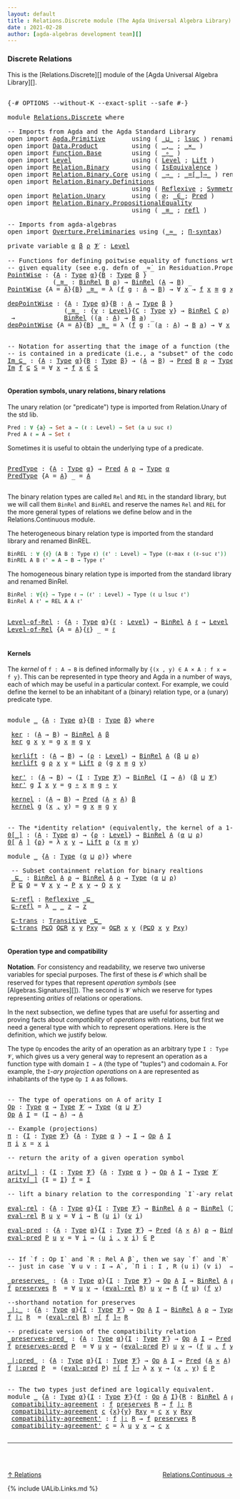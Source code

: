 ```yaml
---
layout: default
title : Relations.Discrete module (The Agda Universal Algebra Library)
date : 2021-02-28
author: [agda-algebras development team][]
---
```


### <a id="discrete-relations">Discrete Relations</a>

This is the [Relations.Discrete][] module of the [Agda Universal Algebra Library][].

<pre class="Agda">

<a id="313" class="Symbol">{-#</a> <a id="317" class="Keyword">OPTIONS</a> <a id="325" class="Pragma">--without-K</a> <a id="337" class="Pragma">--exact-split</a> <a id="351" class="Pragma">--safe</a> <a id="358" class="Symbol">#-}</a>

<a id="363" class="Keyword">module</a> <a id="370" href="Relations.Discrete.html" class="Module">Relations.Discrete</a> <a id="389" class="Keyword">where</a>

<a id="396" class="Comment">-- Imports from Agda and the Agda Standard Library</a>
<a id="447" class="Keyword">open</a> <a id="452" class="Keyword">import</a> <a id="459" href="Agda.Primitive.html" class="Module">Agda.Primitive</a>       <a id="480" class="Keyword">using</a> <a id="486" class="Symbol">(</a> <a id="488" href="Agda.Primitive.html#810" class="Primitive Operator">_⊔_</a> <a id="492" class="Symbol">;</a> <a id="494" href="Agda.Primitive.html#780" class="Primitive">lsuc</a> <a id="499" class="Symbol">)</a> <a id="501" class="Keyword">renaming</a> <a id="510" class="Symbol">(</a> <a id="512" href="Agda.Primitive.html#326" class="Primitive">Set</a> <a id="516" class="Symbol">to</a> <a id="519" class="Primitive">Type</a> <a id="524" class="Symbol">)</a>
<a id="526" class="Keyword">open</a> <a id="531" class="Keyword">import</a> <a id="538" href="Data.Product.html" class="Module">Data.Product</a>         <a id="559" class="Keyword">using</a> <a id="565" class="Symbol">(</a> <a id="567" href="Agda.Builtin.Sigma.html#236" class="InductiveConstructor Operator">_,_</a> <a id="571" class="Symbol">;</a> <a id="573" href="Data.Product.html#1167" class="Function Operator">_×_</a> <a id="577" class="Symbol">)</a>
<a id="579" class="Keyword">open</a> <a id="584" class="Keyword">import</a> <a id="591" href="Function.Base.html" class="Module">Function.Base</a>        <a id="612" class="Keyword">using</a> <a id="618" class="Symbol">(</a> <a id="620" href="Function.Base.html#1031" class="Function Operator">_∘_</a> <a id="624" class="Symbol">)</a>
<a id="626" class="Keyword">open</a> <a id="631" class="Keyword">import</a> <a id="638" href="Level.html" class="Module">Level</a>                <a id="659" class="Keyword">using</a> <a id="665" class="Symbol">(</a> <a id="667" href="Agda.Primitive.html#597" class="Postulate">Level</a> <a id="673" class="Symbol">;</a> <a id="675" href="Level.html#400" class="Record">Lift</a> <a id="680" class="Symbol">)</a>
<a id="682" class="Keyword">open</a> <a id="687" class="Keyword">import</a> <a id="694" href="Relation.Binary.html" class="Module">Relation.Binary</a>      <a id="715" class="Keyword">using</a> <a id="721" class="Symbol">(</a> <a id="723" href="Relation.Binary.Structures.html#1522" class="Record">IsEquivalence</a> <a id="737" class="Symbol">)</a>
<a id="739" class="Keyword">open</a> <a id="744" class="Keyword">import</a> <a id="751" href="Relation.Binary.Core.html" class="Module">Relation.Binary.Core</a> <a id="772" class="Keyword">using</a> <a id="778" class="Symbol">(</a> <a id="780" href="Relation.Binary.Core.html#1254" class="Function Operator">_⇒_</a> <a id="784" class="Symbol">;</a> <a id="786" href="Relation.Binary.Core.html#1460" class="Function Operator">_=[_]⇒_</a> <a id="794" class="Symbol">)</a> <a id="796" class="Keyword">renaming</a> <a id="805" class="Symbol">(</a> <a id="807" href="Relation.Binary.Core.html#766" class="Function">REL</a> <a id="811" class="Symbol">to</a> <a id="814" class="Function">BinREL</a> <a id="821" class="Symbol">;</a> <a id="823" href="Relation.Binary.Core.html#882" class="Function">Rel</a> <a id="827" class="Symbol">to</a> <a id="830" class="Function">BinRel</a> <a id="837" class="Symbol">)</a>
<a id="839" class="Keyword">open</a> <a id="844" class="Keyword">import</a> <a id="851" href="Relation.Binary.Definitions.html" class="Module">Relation.Binary.Definitions</a>
                                 <a id="912" class="Keyword">using</a> <a id="918" class="Symbol">(</a> <a id="920" href="Relation.Binary.Definitions.html#1339" class="Function">Reflexive</a> <a id="930" class="Symbol">;</a> <a id="932" href="Relation.Binary.Definitions.html#1498" class="Function">Symmetric</a> <a id="942" class="Symbol">;</a> <a id="944" href="Relation.Binary.Definitions.html#1978" class="Function">Transitive</a> <a id="955" class="Symbol">)</a>
<a id="957" class="Keyword">open</a> <a id="962" class="Keyword">import</a> <a id="969" href="Relation.Unary.html" class="Module">Relation.Unary</a>       <a id="990" class="Keyword">using</a> <a id="996" class="Symbol">(</a> <a id="998" href="Relation.Unary.html#1285" class="Function">∅</a><a id="999" class="Symbol">;</a> <a id="1001" href="Relation.Unary.html#1523" class="Function Operator">_∈_</a><a id="1004" class="Symbol">;</a> <a id="1006" href="Relation.Unary.html#1101" class="Function">Pred</a> <a id="1011" class="Symbol">)</a>
<a id="1013" class="Keyword">open</a> <a id="1018" class="Keyword">import</a> <a id="1025" href="Relation.Binary.PropositionalEquality.html" class="Module">Relation.Binary.PropositionalEquality</a>
                                 <a id="1096" class="Keyword">using</a> <a id="1102" class="Symbol">(</a> <a id="1104" href="Agda.Builtin.Equality.html#151" class="Datatype Operator">_≡_</a> <a id="1108" class="Symbol">;</a> <a id="1110" href="Agda.Builtin.Equality.html#208" class="InductiveConstructor">refl</a> <a id="1115" class="Symbol">)</a>

<a id="1118" class="Comment">-- Imports from agda-algebras</a>
<a id="1148" class="Keyword">open</a> <a id="1153" class="Keyword">import</a> <a id="1160" href="Overture.Preliminaries.html" class="Module">Overture.Preliminaries</a> <a id="1183" class="Keyword">using</a> <a id="1189" class="Symbol">(</a><a id="1190" href="Overture.Preliminaries.html#9370" class="Function Operator">_≈_</a> <a id="1194" class="Symbol">;</a> <a id="1196" href="Overture.Preliminaries.html#5854" class="Function">Π-syntax</a><a id="1204" class="Symbol">)</a>

<a id="1207" class="Keyword">private</a> <a id="1215" class="Keyword">variable</a> <a id="1224" href="Relations.Discrete.html#1224" class="Generalizable">α</a> <a id="1226" href="Relations.Discrete.html#1226" class="Generalizable">β</a> <a id="1228" href="Relations.Discrete.html#1228" class="Generalizable">ρ</a> <a id="1230" href="Relations.Discrete.html#1230" class="Generalizable">𝓥</a> <a id="1232" class="Symbol">:</a> <a id="1234" href="Agda.Primitive.html#597" class="Postulate">Level</a>

<a id="1241" class="Comment">-- Functions for defining poitwise equality of functions wrt a</a>
<a id="1304" class="Comment">-- given equality (see e.g. defn of _≈̇_ in Residuation.Properties)</a>
<a id="PointWise"></a><a id="1372" href="Relations.Discrete.html#1372" class="Function">PointWise</a> <a id="1382" class="Symbol">:</a> <a id="1384" class="Symbol">{</a><a id="1385" href="Relations.Discrete.html#1385" class="Bound">A</a> <a id="1387" class="Symbol">:</a> <a id="1389" href="Relations.Discrete.html#519" class="Primitive">Type</a> <a id="1394" href="Relations.Discrete.html#1224" class="Generalizable">α</a><a id="1395" class="Symbol">}{</a><a id="1397" href="Relations.Discrete.html#1397" class="Bound">B</a> <a id="1399" class="Symbol">:</a> <a id="1401" href="Relations.Discrete.html#519" class="Primitive">Type</a> <a id="1406" href="Relations.Discrete.html#1226" class="Generalizable">β</a> <a id="1408" class="Symbol">}</a>
            <a id="1422" class="Symbol">(</a><a id="1423" href="Relations.Discrete.html#1423" class="Bound Operator">_≋_</a> <a id="1427" class="Symbol">:</a> <a id="1429" href="Relations.Discrete.html#830" class="Function">BinRel</a> <a id="1436" href="Relations.Discrete.html#1397" class="Bound">B</a> <a id="1438" href="Relations.Discrete.html#1228" class="Generalizable">ρ</a><a id="1439" class="Symbol">)</a> <a id="1441" class="Symbol">→</a> <a id="1443" href="Relations.Discrete.html#830" class="Function">BinRel</a> <a id="1450" class="Symbol">(</a><a id="1451" href="Relations.Discrete.html#1385" class="Bound">A</a> <a id="1453" class="Symbol">→</a> <a id="1455" href="Relations.Discrete.html#1397" class="Bound">B</a><a id="1456" class="Symbol">)</a> <a id="1458" class="Symbol">_</a>
<a id="1460" href="Relations.Discrete.html#1372" class="Function">PointWise</a> <a id="1470" class="Symbol">{</a><a id="1471" class="Argument">A</a> <a id="1473" class="Symbol">=</a> <a id="1475" href="Relations.Discrete.html#1475" class="Bound">A</a><a id="1476" class="Symbol">}{</a><a id="1478" href="Relations.Discrete.html#1478" class="Bound">B</a><a id="1479" class="Symbol">}</a> <a id="1481" href="Relations.Discrete.html#1481" class="Bound Operator">_≋_</a> <a id="1485" class="Symbol">=</a> <a id="1487" class="Symbol">λ</a> <a id="1489" class="Symbol">(</a><a id="1490" href="Relations.Discrete.html#1490" class="Bound">f</a> <a id="1492" href="Relations.Discrete.html#1492" class="Bound">g</a> <a id="1494" class="Symbol">:</a> <a id="1496" href="Relations.Discrete.html#1475" class="Bound">A</a> <a id="1498" class="Symbol">→</a> <a id="1500" href="Relations.Discrete.html#1478" class="Bound">B</a><a id="1501" class="Symbol">)</a> <a id="1503" class="Symbol">→</a> <a id="1505" class="Symbol">∀</a> <a id="1507" href="Relations.Discrete.html#1507" class="Bound">x</a> <a id="1509" class="Symbol">→</a> <a id="1511" href="Relations.Discrete.html#1490" class="Bound">f</a> <a id="1513" href="Relations.Discrete.html#1507" class="Bound">x</a> <a id="1515" href="Relations.Discrete.html#1481" class="Bound Operator">≋</a> <a id="1517" href="Relations.Discrete.html#1492" class="Bound">g</a> <a id="1519" href="Relations.Discrete.html#1507" class="Bound">x</a>

<a id="depPointWise"></a><a id="1522" href="Relations.Discrete.html#1522" class="Function">depPointWise</a> <a id="1535" class="Symbol">:</a> <a id="1537" class="Symbol">{</a><a id="1538" href="Relations.Discrete.html#1538" class="Bound">A</a> <a id="1540" class="Symbol">:</a> <a id="1542" href="Relations.Discrete.html#519" class="Primitive">Type</a> <a id="1547" href="Relations.Discrete.html#1224" class="Generalizable">α</a><a id="1548" class="Symbol">}{</a><a id="1550" href="Relations.Discrete.html#1550" class="Bound">B</a> <a id="1552" class="Symbol">:</a> <a id="1554" href="Relations.Discrete.html#1538" class="Bound">A</a> <a id="1556" class="Symbol">→</a> <a id="1558" href="Relations.Discrete.html#519" class="Primitive">Type</a> <a id="1563" href="Relations.Discrete.html#1226" class="Generalizable">β</a> <a id="1565" class="Symbol">}</a>
               <a id="1582" class="Symbol">(</a><a id="1583" href="Relations.Discrete.html#1583" class="Bound Operator">_≋_</a> <a id="1587" class="Symbol">:</a> <a id="1589" class="Symbol">{</a><a id="1590" href="Relations.Discrete.html#1590" class="Bound">γ</a> <a id="1592" class="Symbol">:</a> <a id="1594" href="Agda.Primitive.html#597" class="Postulate">Level</a><a id="1599" class="Symbol">}{</a><a id="1601" href="Relations.Discrete.html#1601" class="Bound">C</a> <a id="1603" class="Symbol">:</a> <a id="1605" href="Relations.Discrete.html#519" class="Primitive">Type</a> <a id="1610" href="Relations.Discrete.html#1590" class="Bound">γ</a><a id="1611" class="Symbol">}</a> <a id="1613" class="Symbol">→</a> <a id="1615" href="Relations.Discrete.html#830" class="Function">BinRel</a> <a id="1622" href="Relations.Discrete.html#1601" class="Bound">C</a> <a id="1624" href="Relations.Discrete.html#1228" class="Generalizable">ρ</a><a id="1625" class="Symbol">)</a>
 <a id="1628" class="Symbol">→</a>             <a id="1642" href="Relations.Discrete.html#830" class="Function">BinRel</a> <a id="1649" class="Symbol">((</a><a id="1651" href="Relations.Discrete.html#1651" class="Bound">a</a> <a id="1653" class="Symbol">:</a> <a id="1655" href="Relations.Discrete.html#1538" class="Bound">A</a><a id="1656" class="Symbol">)</a> <a id="1658" class="Symbol">→</a> <a id="1660" href="Relations.Discrete.html#1550" class="Bound">B</a> <a id="1662" href="Relations.Discrete.html#1651" class="Bound">a</a><a id="1663" class="Symbol">)</a> <a id="1665" class="Symbol">_</a>
<a id="1667" href="Relations.Discrete.html#1522" class="Function">depPointWise</a> <a id="1680" class="Symbol">{</a><a id="1681" class="Argument">A</a> <a id="1683" class="Symbol">=</a> <a id="1685" href="Relations.Discrete.html#1685" class="Bound">A</a><a id="1686" class="Symbol">}{</a><a id="1688" href="Relations.Discrete.html#1688" class="Bound">B</a><a id="1689" class="Symbol">}</a> <a id="1691" href="Relations.Discrete.html#1691" class="Bound Operator">_≋_</a> <a id="1695" class="Symbol">=</a> <a id="1697" class="Symbol">λ</a> <a id="1699" class="Symbol">(</a><a id="1700" href="Relations.Discrete.html#1700" class="Bound">f</a> <a id="1702" href="Relations.Discrete.html#1702" class="Bound">g</a> <a id="1704" class="Symbol">:</a> <a id="1706" class="Symbol">(</a><a id="1707" href="Relations.Discrete.html#1707" class="Bound">a</a> <a id="1709" class="Symbol">:</a> <a id="1711" href="Relations.Discrete.html#1685" class="Bound">A</a><a id="1712" class="Symbol">)</a> <a id="1714" class="Symbol">→</a> <a id="1716" href="Relations.Discrete.html#1688" class="Bound">B</a> <a id="1718" href="Relations.Discrete.html#1707" class="Bound">a</a><a id="1719" class="Symbol">)</a> <a id="1721" class="Symbol">→</a> <a id="1723" class="Symbol">∀</a> <a id="1725" href="Relations.Discrete.html#1725" class="Bound">x</a> <a id="1727" class="Symbol">→</a> <a id="1729" href="Relations.Discrete.html#1700" class="Bound">f</a> <a id="1731" href="Relations.Discrete.html#1725" class="Bound">x</a> <a id="1733" href="Relations.Discrete.html#1691" class="Bound Operator">≋</a> <a id="1735" href="Relations.Discrete.html#1702" class="Bound">g</a> <a id="1737" href="Relations.Discrete.html#1725" class="Bound">x</a>


<a id="1741" class="Comment">-- Notation for asserting that the image of a function (the first argument)</a>
<a id="1817" class="Comment">-- is contained in a predicate (i.e., a &quot;subset&quot; of the codomain---the second argument).</a>
<a id="Im_⊆_"></a><a id="1906" href="Relations.Discrete.html#1906" class="Function Operator">Im_⊆_</a> <a id="1912" class="Symbol">:</a> <a id="1914" class="Symbol">{</a><a id="1915" href="Relations.Discrete.html#1915" class="Bound">A</a> <a id="1917" class="Symbol">:</a> <a id="1919" href="Relations.Discrete.html#519" class="Primitive">Type</a> <a id="1924" href="Relations.Discrete.html#1224" class="Generalizable">α</a><a id="1925" class="Symbol">}{</a><a id="1927" href="Relations.Discrete.html#1927" class="Bound">B</a> <a id="1929" class="Symbol">:</a> <a id="1931" href="Relations.Discrete.html#519" class="Primitive">Type</a> <a id="1936" href="Relations.Discrete.html#1226" class="Generalizable">β</a><a id="1937" class="Symbol">}</a> <a id="1939" class="Symbol">→</a> <a id="1941" class="Symbol">(</a><a id="1942" href="Relations.Discrete.html#1915" class="Bound">A</a> <a id="1944" class="Symbol">→</a> <a id="1946" href="Relations.Discrete.html#1927" class="Bound">B</a><a id="1947" class="Symbol">)</a> <a id="1949" class="Symbol">→</a> <a id="1951" href="Relation.Unary.html#1101" class="Function">Pred</a> <a id="1956" href="Relations.Discrete.html#1927" class="Bound">B</a> <a id="1958" href="Relations.Discrete.html#1228" class="Generalizable">ρ</a> <a id="1960" class="Symbol">→</a> <a id="1962" href="Relations.Discrete.html#519" class="Primitive">Type</a> <a id="1967" class="Symbol">(</a><a id="1968" href="Relations.Discrete.html#1224" class="Generalizable">α</a> <a id="1970" href="Agda.Primitive.html#810" class="Primitive Operator">⊔</a> <a id="1972" href="Relations.Discrete.html#1228" class="Generalizable">ρ</a><a id="1973" class="Symbol">)</a>
<a id="1975" href="Relations.Discrete.html#1906" class="Function Operator">Im</a> <a id="1978" href="Relations.Discrete.html#1978" class="Bound">f</a> <a id="1980" href="Relations.Discrete.html#1906" class="Function Operator">⊆</a> <a id="1982" href="Relations.Discrete.html#1982" class="Bound">S</a> <a id="1984" class="Symbol">=</a> <a id="1986" class="Symbol">∀</a> <a id="1988" href="Relations.Discrete.html#1988" class="Bound">x</a> <a id="1990" class="Symbol">→</a> <a id="1992" href="Relations.Discrete.html#1978" class="Bound">f</a> <a id="1994" href="Relations.Discrete.html#1988" class="Bound">x</a> <a id="1996" href="Relation.Unary.html#1523" class="Function Operator">∈</a> <a id="1998" href="Relations.Discrete.html#1982" class="Bound">S</a>

</pre>


#### <a id="operation-symbols-unary-relations-binary-relations">Operation symbols, unary relations, binary relations</a>

The unary relation (or "predicate") type is imported from Relation.Unary of the std lib.

```agda
Pred : ∀ {a} → Set a → (ℓ : Level) → Set (a ⊔ suc ℓ)
Pred A ℓ = A → Set ℓ
```
Sometimes it is useful to obtain the underlying type of a predicate.

<pre class="Agda">

<a id="PredType"></a><a id="2396" href="Relations.Discrete.html#2396" class="Function">PredType</a> <a id="2405" class="Symbol">:</a> <a id="2407" class="Symbol">{</a><a id="2408" href="Relations.Discrete.html#2408" class="Bound">A</a> <a id="2410" class="Symbol">:</a> <a id="2412" href="Relations.Discrete.html#519" class="Primitive">Type</a> <a id="2417" href="Relations.Discrete.html#1224" class="Generalizable">α</a><a id="2418" class="Symbol">}</a> <a id="2420" class="Symbol">→</a> <a id="2422" href="Relation.Unary.html#1101" class="Function">Pred</a> <a id="2427" href="Relations.Discrete.html#2408" class="Bound">A</a> <a id="2429" href="Relations.Discrete.html#1228" class="Generalizable">ρ</a> <a id="2431" class="Symbol">→</a> <a id="2433" href="Relations.Discrete.html#519" class="Primitive">Type</a> <a id="2438" href="Relations.Discrete.html#1224" class="Generalizable">α</a>
<a id="2440" href="Relations.Discrete.html#2396" class="Function">PredType</a> <a id="2449" class="Symbol">{</a><a id="2450" class="Argument">A</a> <a id="2452" class="Symbol">=</a> <a id="2454" href="Relations.Discrete.html#2454" class="Bound">A</a><a id="2455" class="Symbol">}</a> <a id="2457" class="Symbol">_</a> <a id="2459" class="Symbol">=</a> <a id="2461" href="Relations.Discrete.html#2454" class="Bound">A</a>

</pre>

The binary relation types are called `Rel` and `REL` in the standard library, but we
will call them `BinRel` and `BinREL` and reserve the names `Rel` and `REL` for the more
general types of relations we define below and in the Relations.Continuous module.

The heterogeneous binary relation type is imported from the standard library and renamed BinREL.

```agda
BinREL : ∀ {ℓ} (A B : Type ℓ) (ℓ' : Level) → Type (ℓ-max ℓ (ℓ-suc ℓ'))
BinREL A B ℓ' = A → B → Type ℓ'
```

The homogeneous binary relation type is imported from the standard
library and renamed BinRel.

```agda
BinRel : ∀{ℓ} → Type ℓ → (ℓ' : Level) → Type (ℓ ⊔ lsuc ℓ')
BinRel A ℓ' = REL A A ℓ'
```

<pre class="Agda">

<a id="Level-of-Rel"></a><a id="3154" href="Relations.Discrete.html#3154" class="Function">Level-of-Rel</a> <a id="3167" class="Symbol">:</a> <a id="3169" class="Symbol">{</a><a id="3170" href="Relations.Discrete.html#3170" class="Bound">A</a> <a id="3172" class="Symbol">:</a> <a id="3174" href="Relations.Discrete.html#519" class="Primitive">Type</a> <a id="3179" href="Relations.Discrete.html#1224" class="Generalizable">α</a><a id="3180" class="Symbol">}{</a><a id="3182" href="Relations.Discrete.html#3182" class="Bound">ℓ</a> <a id="3184" class="Symbol">:</a> <a id="3186" href="Agda.Primitive.html#597" class="Postulate">Level</a><a id="3191" class="Symbol">}</a> <a id="3193" class="Symbol">→</a> <a id="3195" href="Relations.Discrete.html#830" class="Function">BinRel</a> <a id="3202" href="Relations.Discrete.html#3170" class="Bound">A</a> <a id="3204" href="Relations.Discrete.html#3182" class="Bound">ℓ</a> <a id="3206" class="Symbol">→</a> <a id="3208" href="Agda.Primitive.html#597" class="Postulate">Level</a>
<a id="3214" href="Relations.Discrete.html#3154" class="Function">Level-of-Rel</a> <a id="3227" class="Symbol">{</a><a id="3228" class="Argument">A</a> <a id="3230" class="Symbol">=</a> <a id="3232" href="Relations.Discrete.html#3232" class="Bound">A</a><a id="3233" class="Symbol">}{</a><a id="3235" href="Relations.Discrete.html#3235" class="Bound">ℓ</a><a id="3236" class="Symbol">}</a> <a id="3238" class="Symbol">_</a> <a id="3240" class="Symbol">=</a> <a id="3242" href="Relations.Discrete.html#3235" class="Bound">ℓ</a>

</pre>


#### <a id="kernels">Kernels</a>

The *kernel* of `f : A → B` is defined informally by `{(x , y) ∈ A × A : f x = f y}`.
This can be represented in type theory and Agda in a number of ways, each of which
may be useful in a particular context. For example, we could define the kernel
to be an inhabitant of a (binary) relation type, or a (unary) predicate type.

<pre class="Agda">

<a id="3633" class="Keyword">module</a> <a id="3640" href="Relations.Discrete.html#3640" class="Module">_</a> <a id="3642" class="Symbol">{</a><a id="3643" href="Relations.Discrete.html#3643" class="Bound">A</a> <a id="3645" class="Symbol">:</a> <a id="3647" href="Relations.Discrete.html#519" class="Primitive">Type</a> <a id="3652" href="Relations.Discrete.html#1224" class="Generalizable">α</a><a id="3653" class="Symbol">}{</a><a id="3655" href="Relations.Discrete.html#3655" class="Bound">B</a> <a id="3657" class="Symbol">:</a> <a id="3659" href="Relations.Discrete.html#519" class="Primitive">Type</a> <a id="3664" href="Relations.Discrete.html#1226" class="Generalizable">β</a><a id="3665" class="Symbol">}</a> <a id="3667" class="Keyword">where</a>

 <a id="3675" href="Relations.Discrete.html#3675" class="Function">ker</a> <a id="3679" class="Symbol">:</a> <a id="3681" class="Symbol">(</a><a id="3682" href="Relations.Discrete.html#3643" class="Bound">A</a> <a id="3684" class="Symbol">→</a> <a id="3686" href="Relations.Discrete.html#3655" class="Bound">B</a><a id="3687" class="Symbol">)</a> <a id="3689" class="Symbol">→</a> <a id="3691" href="Relations.Discrete.html#830" class="Function">BinRel</a> <a id="3698" href="Relations.Discrete.html#3643" class="Bound">A</a> <a id="3700" href="Relations.Discrete.html#3664" class="Bound">β</a>
 <a id="3703" href="Relations.Discrete.html#3675" class="Function">ker</a> <a id="3707" href="Relations.Discrete.html#3707" class="Bound">g</a> <a id="3709" href="Relations.Discrete.html#3709" class="Bound">x</a> <a id="3711" href="Relations.Discrete.html#3711" class="Bound">y</a> <a id="3713" class="Symbol">=</a> <a id="3715" href="Relations.Discrete.html#3707" class="Bound">g</a> <a id="3717" href="Relations.Discrete.html#3709" class="Bound">x</a> <a id="3719" href="Agda.Builtin.Equality.html#151" class="Datatype Operator">≡</a> <a id="3721" href="Relations.Discrete.html#3707" class="Bound">g</a> <a id="3723" href="Relations.Discrete.html#3711" class="Bound">y</a>

 <a id="3727" href="Relations.Discrete.html#3727" class="Function">kerlift</a> <a id="3735" class="Symbol">:</a> <a id="3737" class="Symbol">(</a><a id="3738" href="Relations.Discrete.html#3643" class="Bound">A</a> <a id="3740" class="Symbol">→</a> <a id="3742" href="Relations.Discrete.html#3655" class="Bound">B</a><a id="3743" class="Symbol">)</a> <a id="3745" class="Symbol">→</a> <a id="3747" class="Symbol">(</a><a id="3748" href="Relations.Discrete.html#3748" class="Bound">ρ</a> <a id="3750" class="Symbol">:</a> <a id="3752" href="Agda.Primitive.html#597" class="Postulate">Level</a><a id="3757" class="Symbol">)</a> <a id="3759" class="Symbol">→</a> <a id="3761" href="Relations.Discrete.html#830" class="Function">BinRel</a> <a id="3768" href="Relations.Discrete.html#3643" class="Bound">A</a> <a id="3770" class="Symbol">(</a><a id="3771" href="Relations.Discrete.html#3664" class="Bound">β</a> <a id="3773" href="Agda.Primitive.html#810" class="Primitive Operator">⊔</a> <a id="3775" href="Relations.Discrete.html#3748" class="Bound">ρ</a><a id="3776" class="Symbol">)</a>
 <a id="3779" href="Relations.Discrete.html#3727" class="Function">kerlift</a> <a id="3787" href="Relations.Discrete.html#3787" class="Bound">g</a> <a id="3789" href="Relations.Discrete.html#3789" class="Bound">ρ</a> <a id="3791" href="Relations.Discrete.html#3791" class="Bound">x</a> <a id="3793" href="Relations.Discrete.html#3793" class="Bound">y</a> <a id="3795" class="Symbol">=</a> <a id="3797" href="Level.html#400" class="Record">Lift</a> <a id="3802" href="Relations.Discrete.html#3789" class="Bound">ρ</a> <a id="3804" class="Symbol">(</a><a id="3805" href="Relations.Discrete.html#3787" class="Bound">g</a> <a id="3807" href="Relations.Discrete.html#3791" class="Bound">x</a> <a id="3809" href="Agda.Builtin.Equality.html#151" class="Datatype Operator">≡</a> <a id="3811" href="Relations.Discrete.html#3787" class="Bound">g</a> <a id="3813" href="Relations.Discrete.html#3793" class="Bound">y</a><a id="3814" class="Symbol">)</a>

 <a id="3818" href="Relations.Discrete.html#3818" class="Function">ker&#39;</a> <a id="3823" class="Symbol">:</a> <a id="3825" class="Symbol">(</a><a id="3826" href="Relations.Discrete.html#3643" class="Bound">A</a> <a id="3828" class="Symbol">→</a> <a id="3830" href="Relations.Discrete.html#3655" class="Bound">B</a><a id="3831" class="Symbol">)</a> <a id="3833" class="Symbol">→</a> <a id="3835" class="Symbol">(</a><a id="3836" href="Relations.Discrete.html#3836" class="Bound">I</a> <a id="3838" class="Symbol">:</a> <a id="3840" href="Relations.Discrete.html#519" class="Primitive">Type</a> <a id="3845" href="Relations.Discrete.html#1230" class="Generalizable">𝓥</a><a id="3846" class="Symbol">)</a> <a id="3848" class="Symbol">→</a> <a id="3850" href="Relations.Discrete.html#830" class="Function">BinRel</a> <a id="3857" class="Symbol">(</a><a id="3858" href="Relations.Discrete.html#3836" class="Bound">I</a> <a id="3860" class="Symbol">→</a> <a id="3862" href="Relations.Discrete.html#3643" class="Bound">A</a><a id="3863" class="Symbol">)</a> <a id="3865" class="Symbol">(</a><a id="3866" href="Relations.Discrete.html#3664" class="Bound">β</a> <a id="3868" href="Agda.Primitive.html#810" class="Primitive Operator">⊔</a> <a id="3870" href="Relations.Discrete.html#1230" class="Generalizable">𝓥</a><a id="3871" class="Symbol">)</a>
 <a id="3874" href="Relations.Discrete.html#3818" class="Function">ker&#39;</a> <a id="3879" href="Relations.Discrete.html#3879" class="Bound">g</a> <a id="3881" href="Relations.Discrete.html#3881" class="Bound">I</a> <a id="3883" href="Relations.Discrete.html#3883" class="Bound">x</a> <a id="3885" href="Relations.Discrete.html#3885" class="Bound">y</a> <a id="3887" class="Symbol">=</a> <a id="3889" href="Relations.Discrete.html#3879" class="Bound">g</a> <a id="3891" href="Function.Base.html#1031" class="Function Operator">∘</a> <a id="3893" href="Relations.Discrete.html#3883" class="Bound">x</a> <a id="3895" href="Agda.Builtin.Equality.html#151" class="Datatype Operator">≡</a> <a id="3897" href="Relations.Discrete.html#3879" class="Bound">g</a> <a id="3899" href="Function.Base.html#1031" class="Function Operator">∘</a> <a id="3901" href="Relations.Discrete.html#3885" class="Bound">y</a>

 <a id="3905" href="Relations.Discrete.html#3905" class="Function">kernel</a> <a id="3912" class="Symbol">:</a> <a id="3914" class="Symbol">(</a><a id="3915" href="Relations.Discrete.html#3643" class="Bound">A</a> <a id="3917" class="Symbol">→</a> <a id="3919" href="Relations.Discrete.html#3655" class="Bound">B</a><a id="3920" class="Symbol">)</a> <a id="3922" class="Symbol">→</a> <a id="3924" href="Relation.Unary.html#1101" class="Function">Pred</a> <a id="3929" class="Symbol">(</a><a id="3930" href="Relations.Discrete.html#3643" class="Bound">A</a> <a id="3932" href="Data.Product.html#1167" class="Function Operator">×</a> <a id="3934" href="Relations.Discrete.html#3643" class="Bound">A</a><a id="3935" class="Symbol">)</a> <a id="3937" href="Relations.Discrete.html#3664" class="Bound">β</a>
 <a id="3940" href="Relations.Discrete.html#3905" class="Function">kernel</a> <a id="3947" href="Relations.Discrete.html#3947" class="Bound">g</a> <a id="3949" class="Symbol">(</a><a id="3950" href="Relations.Discrete.html#3950" class="Bound">x</a> <a id="3952" href="Agda.Builtin.Sigma.html#236" class="InductiveConstructor Operator">,</a> <a id="3954" href="Relations.Discrete.html#3954" class="Bound">y</a><a id="3955" class="Symbol">)</a> <a id="3957" class="Symbol">=</a> <a id="3959" href="Relations.Discrete.html#3947" class="Bound">g</a> <a id="3961" href="Relations.Discrete.html#3950" class="Bound">x</a> <a id="3963" href="Agda.Builtin.Equality.html#151" class="Datatype Operator">≡</a> <a id="3965" href="Relations.Discrete.html#3947" class="Bound">g</a> <a id="3967" href="Relations.Discrete.html#3954" class="Bound">y</a>


<a id="3971" class="Comment">-- The *identity relation* (equivalently, the kernel of a 1-to-1 function)</a>
<a id="0[_]"></a><a id="4046" href="Relations.Discrete.html#4046" class="Function Operator">0[_]</a> <a id="4051" class="Symbol">:</a> <a id="4053" class="Symbol">(</a><a id="4054" href="Relations.Discrete.html#4054" class="Bound">A</a> <a id="4056" class="Symbol">:</a> <a id="4058" href="Relations.Discrete.html#519" class="Primitive">Type</a> <a id="4063" href="Relations.Discrete.html#1224" class="Generalizable">α</a><a id="4064" class="Symbol">)</a> <a id="4066" class="Symbol">→</a> <a id="4068" class="Symbol">{</a><a id="4069" href="Relations.Discrete.html#4069" class="Bound">ρ</a> <a id="4071" class="Symbol">:</a> <a id="4073" href="Agda.Primitive.html#597" class="Postulate">Level</a><a id="4078" class="Symbol">}</a> <a id="4080" class="Symbol">→</a> <a id="4082" href="Relations.Discrete.html#830" class="Function">BinRel</a> <a id="4089" href="Relations.Discrete.html#4054" class="Bound">A</a> <a id="4091" class="Symbol">(</a><a id="4092" href="Relations.Discrete.html#1224" class="Generalizable">α</a> <a id="4094" href="Agda.Primitive.html#810" class="Primitive Operator">⊔</a> <a id="4096" href="Relations.Discrete.html#4069" class="Bound">ρ</a><a id="4097" class="Symbol">)</a>
<a id="4099" href="Relations.Discrete.html#4046" class="Function Operator">0[</a> <a id="4102" href="Relations.Discrete.html#4102" class="Bound">A</a> <a id="4104" href="Relations.Discrete.html#4046" class="Function Operator">]</a> <a id="4106" class="Symbol">{</a><a id="4107" href="Relations.Discrete.html#4107" class="Bound">ρ</a><a id="4108" class="Symbol">}</a> <a id="4110" class="Symbol">=</a> <a id="4112" class="Symbol">λ</a> <a id="4114" href="Relations.Discrete.html#4114" class="Bound">x</a> <a id="4116" href="Relations.Discrete.html#4116" class="Bound">y</a> <a id="4118" class="Symbol">→</a> <a id="4120" href="Level.html#400" class="Record">Lift</a> <a id="4125" href="Relations.Discrete.html#4107" class="Bound">ρ</a> <a id="4127" class="Symbol">(</a><a id="4128" href="Relations.Discrete.html#4114" class="Bound">x</a> <a id="4130" href="Agda.Builtin.Equality.html#151" class="Datatype Operator">≡</a> <a id="4132" href="Relations.Discrete.html#4116" class="Bound">y</a><a id="4133" class="Symbol">)</a>

<a id="4136" class="Keyword">module</a> <a id="4143" href="Relations.Discrete.html#4143" class="Module">_</a> <a id="4145" class="Symbol">{</a><a id="4146" href="Relations.Discrete.html#4146" class="Bound">A</a> <a id="4148" class="Symbol">:</a> <a id="4150" href="Relations.Discrete.html#519" class="Primitive">Type</a> <a id="4155" class="Symbol">(</a><a id="4156" href="Relations.Discrete.html#1224" class="Generalizable">α</a> <a id="4158" href="Agda.Primitive.html#810" class="Primitive Operator">⊔</a> <a id="4160" href="Relations.Discrete.html#1228" class="Generalizable">ρ</a><a id="4161" class="Symbol">)}</a> <a id="4164" class="Keyword">where</a>

 <a id="4172" class="Comment">-- Subset containment relation for binary realtions</a>
 <a id="4225" href="Relations.Discrete.html#4225" class="Function Operator">_⊑_</a> <a id="4229" class="Symbol">:</a> <a id="4231" href="Relations.Discrete.html#830" class="Function">BinRel</a> <a id="4238" href="Relations.Discrete.html#4146" class="Bound">A</a> <a id="4240" href="Relations.Discrete.html#4160" class="Bound">ρ</a> <a id="4242" class="Symbol">→</a> <a id="4244" href="Relations.Discrete.html#830" class="Function">BinRel</a> <a id="4251" href="Relations.Discrete.html#4146" class="Bound">A</a> <a id="4253" href="Relations.Discrete.html#4160" class="Bound">ρ</a> <a id="4255" class="Symbol">→</a> <a id="4257" href="Relations.Discrete.html#519" class="Primitive">Type</a> <a id="4262" class="Symbol">(</a><a id="4263" href="Relations.Discrete.html#4156" class="Bound">α</a> <a id="4265" href="Agda.Primitive.html#810" class="Primitive Operator">⊔</a> <a id="4267" href="Relations.Discrete.html#4160" class="Bound">ρ</a><a id="4268" class="Symbol">)</a>
 <a id="4271" href="Relations.Discrete.html#4271" class="Bound">P</a> <a id="4273" href="Relations.Discrete.html#4225" class="Function Operator">⊑</a> <a id="4275" href="Relations.Discrete.html#4275" class="Bound">Q</a> <a id="4277" class="Symbol">=</a> <a id="4279" class="Symbol">∀</a> <a id="4281" href="Relations.Discrete.html#4281" class="Bound">x</a> <a id="4283" href="Relations.Discrete.html#4283" class="Bound">y</a> <a id="4285" class="Symbol">→</a> <a id="4287" href="Relations.Discrete.html#4271" class="Bound">P</a> <a id="4289" href="Relations.Discrete.html#4281" class="Bound">x</a> <a id="4291" href="Relations.Discrete.html#4283" class="Bound">y</a> <a id="4293" class="Symbol">→</a> <a id="4295" href="Relations.Discrete.html#4275" class="Bound">Q</a> <a id="4297" href="Relations.Discrete.html#4281" class="Bound">x</a> <a id="4299" href="Relations.Discrete.html#4283" class="Bound">y</a>

 <a id="4303" href="Relations.Discrete.html#4303" class="Function">⊑-refl</a> <a id="4310" class="Symbol">:</a> <a id="4312" href="Relation.Binary.Definitions.html#1339" class="Function">Reflexive</a> <a id="4322" href="Relations.Discrete.html#4225" class="Function Operator">_⊑_</a>
 <a id="4327" href="Relations.Discrete.html#4303" class="Function">⊑-refl</a> <a id="4334" class="Symbol">=</a> <a id="4336" class="Symbol">λ</a> <a id="4338" href="Relations.Discrete.html#4338" class="Bound">_</a> <a id="4340" href="Relations.Discrete.html#4340" class="Bound">_</a> <a id="4342" href="Relations.Discrete.html#4342" class="Bound">z</a> <a id="4344" class="Symbol">→</a> <a id="4346" href="Relations.Discrete.html#4342" class="Bound">z</a>

 <a id="4350" href="Relations.Discrete.html#4350" class="Function">⊑-trans</a> <a id="4358" class="Symbol">:</a> <a id="4360" href="Relation.Binary.Definitions.html#1978" class="Function">Transitive</a> <a id="4371" href="Relations.Discrete.html#4225" class="Function Operator">_⊑_</a>
 <a id="4376" href="Relations.Discrete.html#4350" class="Function">⊑-trans</a> <a id="4384" href="Relations.Discrete.html#4384" class="Bound">P⊑Q</a> <a id="4388" href="Relations.Discrete.html#4388" class="Bound">Q⊑R</a> <a id="4392" href="Relations.Discrete.html#4392" class="Bound">x</a> <a id="4394" href="Relations.Discrete.html#4394" class="Bound">y</a> <a id="4396" href="Relations.Discrete.html#4396" class="Bound">Pxy</a> <a id="4400" class="Symbol">=</a> <a id="4402" href="Relations.Discrete.html#4388" class="Bound">Q⊑R</a> <a id="4406" href="Relations.Discrete.html#4392" class="Bound">x</a> <a id="4408" href="Relations.Discrete.html#4394" class="Bound">y</a> <a id="4410" class="Symbol">(</a><a id="4411" href="Relations.Discrete.html#4384" class="Bound">P⊑Q</a> <a id="4415" href="Relations.Discrete.html#4392" class="Bound">x</a> <a id="4417" href="Relations.Discrete.html#4394" class="Bound">y</a> <a id="4419" href="Relations.Discrete.html#4396" class="Bound">Pxy</a><a id="4422" class="Symbol">)</a>

</pre>


#### <a id="operation-type-and-compatibility">Operation type and compatibility</a>

**Notation**. For consistency and readability, we reserve two universe variables for
special purposes.  The first of these is 𝓞 which shall be reserved for types that
represent *operation symbols* (see [Algebras.Signatures][]). The second is 𝓥 which we
reserve for types representing *arities* of relations or operations.

In the next subsection, we define types that are useful for asserting and proving
facts about *compatibility* of *operations* with relations, but first we need a
general type with which to represent operations.  Here is the definition, which we
justify below.

The type `Op` encodes the arity of an operation as an arbitrary type `I : Type 𝓥`,
which gives us a very general way to represent an operation as a function type with
domain `I → A` (the type of "tuples") and codomain `A`. For example, the `I`-*ary
projection operations* on `A` are represented as inhabitants of the type `Op I A` as
follows.

<pre class="Agda">

<a id="5464" class="Comment">-- The type of operations on A of arity I</a>
<a id="Op"></a><a id="5506" href="Relations.Discrete.html#5506" class="Function">Op</a> <a id="5509" class="Symbol">:</a> <a id="5511" href="Relations.Discrete.html#519" class="Primitive">Type</a> <a id="5516" href="Relations.Discrete.html#1224" class="Generalizable">α</a> <a id="5518" class="Symbol">→</a> <a id="5520" href="Relations.Discrete.html#519" class="Primitive">Type</a> <a id="5525" href="Relations.Discrete.html#1230" class="Generalizable">𝓥</a> <a id="5527" class="Symbol">→</a> <a id="5529" href="Relations.Discrete.html#519" class="Primitive">Type</a> <a id="5534" class="Symbol">(</a><a id="5535" href="Relations.Discrete.html#1224" class="Generalizable">α</a> <a id="5537" href="Agda.Primitive.html#810" class="Primitive Operator">⊔</a> <a id="5539" href="Relations.Discrete.html#1230" class="Generalizable">𝓥</a><a id="5540" class="Symbol">)</a>
<a id="5542" href="Relations.Discrete.html#5506" class="Function">Op</a> <a id="5545" href="Relations.Discrete.html#5545" class="Bound">A</a> <a id="5547" href="Relations.Discrete.html#5547" class="Bound">I</a> <a id="5549" class="Symbol">=</a> <a id="5551" class="Symbol">(</a><a id="5552" href="Relations.Discrete.html#5547" class="Bound">I</a> <a id="5554" class="Symbol">→</a> <a id="5556" href="Relations.Discrete.html#5545" class="Bound">A</a><a id="5557" class="Symbol">)</a> <a id="5559" class="Symbol">→</a> <a id="5561" href="Relations.Discrete.html#5545" class="Bound">A</a>

<a id="5564" class="Comment">-- Example (projections)</a>
<a id="π"></a><a id="5589" href="Relations.Discrete.html#5589" class="Function">π</a> <a id="5591" class="Symbol">:</a> <a id="5593" class="Symbol">{</a><a id="5594" href="Relations.Discrete.html#5594" class="Bound">I</a> <a id="5596" class="Symbol">:</a> <a id="5598" href="Relations.Discrete.html#519" class="Primitive">Type</a> <a id="5603" href="Relations.Discrete.html#1230" class="Generalizable">𝓥</a><a id="5604" class="Symbol">}</a> <a id="5606" class="Symbol">{</a><a id="5607" href="Relations.Discrete.html#5607" class="Bound">A</a> <a id="5609" class="Symbol">:</a> <a id="5611" href="Relations.Discrete.html#519" class="Primitive">Type</a> <a id="5616" href="Relations.Discrete.html#1224" class="Generalizable">α</a> <a id="5618" class="Symbol">}</a> <a id="5620" class="Symbol">→</a> <a id="5622" href="Relations.Discrete.html#5594" class="Bound">I</a> <a id="5624" class="Symbol">→</a> <a id="5626" href="Relations.Discrete.html#5506" class="Function">Op</a> <a id="5629" href="Relations.Discrete.html#5607" class="Bound">A</a> <a id="5631" href="Relations.Discrete.html#5594" class="Bound">I</a>
<a id="5633" href="Relations.Discrete.html#5589" class="Function">π</a> <a id="5635" href="Relations.Discrete.html#5635" class="Bound">i</a> <a id="5637" href="Relations.Discrete.html#5637" class="Bound">x</a> <a id="5639" class="Symbol">=</a> <a id="5641" href="Relations.Discrete.html#5637" class="Bound">x</a> <a id="5643" href="Relations.Discrete.html#5635" class="Bound">i</a>

<a id="5646" class="Comment">-- return the arity of a given operation symbol</a>

<a id="arity[_]"></a><a id="5695" href="Relations.Discrete.html#5695" class="Function Operator">arity[_]</a> <a id="5704" class="Symbol">:</a> <a id="5706" class="Symbol">{</a><a id="5707" href="Relations.Discrete.html#5707" class="Bound">I</a> <a id="5709" class="Symbol">:</a> <a id="5711" href="Relations.Discrete.html#519" class="Primitive">Type</a> <a id="5716" href="Relations.Discrete.html#1230" class="Generalizable">𝓥</a><a id="5717" class="Symbol">}</a> <a id="5719" class="Symbol">{</a><a id="5720" href="Relations.Discrete.html#5720" class="Bound">A</a> <a id="5722" class="Symbol">:</a> <a id="5724" href="Relations.Discrete.html#519" class="Primitive">Type</a> <a id="5729" href="Relations.Discrete.html#1224" class="Generalizable">α</a> <a id="5731" class="Symbol">}</a> <a id="5733" class="Symbol">→</a> <a id="5735" href="Relations.Discrete.html#5506" class="Function">Op</a> <a id="5738" href="Relations.Discrete.html#5720" class="Bound">A</a> <a id="5740" href="Relations.Discrete.html#5707" class="Bound">I</a> <a id="5742" class="Symbol">→</a> <a id="5744" href="Relations.Discrete.html#519" class="Primitive">Type</a> <a id="5749" href="Relations.Discrete.html#1230" class="Generalizable">𝓥</a>
<a id="5751" href="Relations.Discrete.html#5695" class="Function Operator">arity[_]</a> <a id="5760" class="Symbol">{</a><a id="5761" class="Argument">I</a> <a id="5763" class="Symbol">=</a> <a id="5765" href="Relations.Discrete.html#5765" class="Bound">I</a><a id="5766" class="Symbol">}</a> <a id="5768" href="Relations.Discrete.html#5768" class="Bound">f</a> <a id="5770" class="Symbol">=</a> <a id="5772" href="Relations.Discrete.html#5765" class="Bound">I</a>

<a id="5775" class="Comment">-- lift a binary relation to the corresponding `I`-ary relation.</a>

<a id="eval-rel"></a><a id="5841" href="Relations.Discrete.html#5841" class="Function">eval-rel</a> <a id="5850" class="Symbol">:</a> <a id="5852" class="Symbol">{</a><a id="5853" href="Relations.Discrete.html#5853" class="Bound">A</a> <a id="5855" class="Symbol">:</a> <a id="5857" href="Relations.Discrete.html#519" class="Primitive">Type</a> <a id="5862" href="Relations.Discrete.html#1224" class="Generalizable">α</a><a id="5863" class="Symbol">}{</a><a id="5865" href="Relations.Discrete.html#5865" class="Bound">I</a> <a id="5867" class="Symbol">:</a> <a id="5869" href="Relations.Discrete.html#519" class="Primitive">Type</a> <a id="5874" href="Relations.Discrete.html#1230" class="Generalizable">𝓥</a><a id="5875" class="Symbol">}</a> <a id="5877" class="Symbol">→</a> <a id="5879" href="Relations.Discrete.html#830" class="Function">BinRel</a> <a id="5886" href="Relations.Discrete.html#5853" class="Bound">A</a> <a id="5888" href="Relations.Discrete.html#1228" class="Generalizable">ρ</a> <a id="5890" class="Symbol">→</a> <a id="5892" href="Relations.Discrete.html#830" class="Function">BinRel</a> <a id="5899" class="Symbol">(</a><a id="5900" href="Relations.Discrete.html#5865" class="Bound">I</a> <a id="5902" class="Symbol">→</a> <a id="5904" href="Relations.Discrete.html#5853" class="Bound">A</a><a id="5905" class="Symbol">)</a> <a id="5907" class="Symbol">(</a><a id="5908" href="Relations.Discrete.html#1230" class="Generalizable">𝓥</a> <a id="5910" href="Agda.Primitive.html#810" class="Primitive Operator">⊔</a> <a id="5912" href="Relations.Discrete.html#1228" class="Generalizable">ρ</a><a id="5913" class="Symbol">)</a>
<a id="5915" href="Relations.Discrete.html#5841" class="Function">eval-rel</a> <a id="5924" href="Relations.Discrete.html#5924" class="Bound">R</a> <a id="5926" href="Relations.Discrete.html#5926" class="Bound">u</a> <a id="5928" href="Relations.Discrete.html#5928" class="Bound">v</a> <a id="5930" class="Symbol">=</a> <a id="5932" class="Symbol">∀</a> <a id="5934" href="Relations.Discrete.html#5934" class="Bound">i</a> <a id="5936" class="Symbol">→</a> <a id="5938" href="Relations.Discrete.html#5924" class="Bound">R</a> <a id="5940" class="Symbol">(</a><a id="5941" href="Relations.Discrete.html#5926" class="Bound">u</a> <a id="5943" href="Relations.Discrete.html#5934" class="Bound">i</a><a id="5944" class="Symbol">)</a> <a id="5946" class="Symbol">(</a><a id="5947" href="Relations.Discrete.html#5928" class="Bound">v</a> <a id="5949" href="Relations.Discrete.html#5934" class="Bound">i</a><a id="5950" class="Symbol">)</a>

<a id="eval-pred"></a><a id="5953" href="Relations.Discrete.html#5953" class="Function">eval-pred</a> <a id="5963" class="Symbol">:</a> <a id="5965" class="Symbol">{</a><a id="5966" href="Relations.Discrete.html#5966" class="Bound">A</a> <a id="5968" class="Symbol">:</a> <a id="5970" href="Relations.Discrete.html#519" class="Primitive">Type</a> <a id="5975" href="Relations.Discrete.html#1224" class="Generalizable">α</a><a id="5976" class="Symbol">}{</a><a id="5978" href="Relations.Discrete.html#5978" class="Bound">I</a> <a id="5980" class="Symbol">:</a> <a id="5982" href="Relations.Discrete.html#519" class="Primitive">Type</a> <a id="5987" href="Relations.Discrete.html#1230" class="Generalizable">𝓥</a><a id="5988" class="Symbol">}</a> <a id="5990" class="Symbol">→</a> <a id="5992" href="Relation.Unary.html#1101" class="Function">Pred</a> <a id="5997" class="Symbol">(</a><a id="5998" href="Relations.Discrete.html#5966" class="Bound">A</a> <a id="6000" href="Data.Product.html#1167" class="Function Operator">×</a> <a id="6002" href="Relations.Discrete.html#5966" class="Bound">A</a><a id="6003" class="Symbol">)</a> <a id="6005" href="Relations.Discrete.html#1228" class="Generalizable">ρ</a> <a id="6007" class="Symbol">→</a> <a id="6009" href="Relations.Discrete.html#830" class="Function">BinRel</a> <a id="6016" class="Symbol">(</a><a id="6017" href="Relations.Discrete.html#5978" class="Bound">I</a> <a id="6019" class="Symbol">→</a> <a id="6021" href="Relations.Discrete.html#5966" class="Bound">A</a><a id="6022" class="Symbol">)</a> <a id="6024" class="Symbol">(</a><a id="6025" href="Relations.Discrete.html#1230" class="Generalizable">𝓥</a> <a id="6027" href="Agda.Primitive.html#810" class="Primitive Operator">⊔</a> <a id="6029" href="Relations.Discrete.html#1228" class="Generalizable">ρ</a><a id="6030" class="Symbol">)</a>
<a id="6032" href="Relations.Discrete.html#5953" class="Function">eval-pred</a> <a id="6042" href="Relations.Discrete.html#6042" class="Bound">P</a> <a id="6044" href="Relations.Discrete.html#6044" class="Bound">u</a> <a id="6046" href="Relations.Discrete.html#6046" class="Bound">v</a> <a id="6048" class="Symbol">=</a> <a id="6050" class="Symbol">∀</a> <a id="6052" href="Relations.Discrete.html#6052" class="Bound">i</a> <a id="6054" class="Symbol">→</a> <a id="6056" class="Symbol">(</a><a id="6057" href="Relations.Discrete.html#6044" class="Bound">u</a> <a id="6059" href="Relations.Discrete.html#6052" class="Bound">i</a> <a id="6061" href="Agda.Builtin.Sigma.html#236" class="InductiveConstructor Operator">,</a> <a id="6063" href="Relations.Discrete.html#6046" class="Bound">v</a> <a id="6065" href="Relations.Discrete.html#6052" class="Bound">i</a><a id="6066" class="Symbol">)</a> <a id="6068" href="Relation.Unary.html#1523" class="Function Operator">∈</a> <a id="6070" href="Relations.Discrete.html#6042" class="Bound">P</a>


<a id="6074" class="Comment">-- If `f : Op I` and `R : Rel A β`, then we say `f` and `R` are *compatible*</a>
<a id="6151" class="Comment">-- just in case `∀ u v : I → A`, `Π i ꞉ I , R (u i) (v i)  →  R (f u) (f v)`.</a>

<a id="_preserves_"></a><a id="6230" href="Relations.Discrete.html#6230" class="Function Operator">_preserves_</a> <a id="6242" class="Symbol">:</a> <a id="6244" class="Symbol">{</a><a id="6245" href="Relations.Discrete.html#6245" class="Bound">A</a> <a id="6247" class="Symbol">:</a> <a id="6249" href="Relations.Discrete.html#519" class="Primitive">Type</a> <a id="6254" href="Relations.Discrete.html#1224" class="Generalizable">α</a><a id="6255" class="Symbol">}{</a><a id="6257" href="Relations.Discrete.html#6257" class="Bound">I</a> <a id="6259" class="Symbol">:</a> <a id="6261" href="Relations.Discrete.html#519" class="Primitive">Type</a> <a id="6266" href="Relations.Discrete.html#1230" class="Generalizable">𝓥</a><a id="6267" class="Symbol">}</a> <a id="6269" class="Symbol">→</a> <a id="6271" href="Relations.Discrete.html#5506" class="Function">Op</a> <a id="6274" href="Relations.Discrete.html#6245" class="Bound">A</a> <a id="6276" href="Relations.Discrete.html#6257" class="Bound">I</a> <a id="6278" class="Symbol">→</a> <a id="6280" href="Relations.Discrete.html#830" class="Function">BinRel</a> <a id="6287" href="Relations.Discrete.html#6245" class="Bound">A</a> <a id="6289" href="Relations.Discrete.html#1228" class="Generalizable">ρ</a> <a id="6291" class="Symbol">→</a> <a id="6293" href="Relations.Discrete.html#519" class="Primitive">Type</a> <a id="6298" class="Symbol">(</a><a id="6299" href="Relations.Discrete.html#1224" class="Generalizable">α</a> <a id="6301" href="Agda.Primitive.html#810" class="Primitive Operator">⊔</a> <a id="6303" href="Relations.Discrete.html#1230" class="Generalizable">𝓥</a> <a id="6305" href="Agda.Primitive.html#810" class="Primitive Operator">⊔</a> <a id="6307" href="Relations.Discrete.html#1228" class="Generalizable">ρ</a><a id="6308" class="Symbol">)</a>
<a id="6310" href="Relations.Discrete.html#6310" class="Bound">f</a> <a id="6312" href="Relations.Discrete.html#6230" class="Function Operator">preserves</a> <a id="6322" href="Relations.Discrete.html#6322" class="Bound">R</a>  <a id="6325" class="Symbol">=</a> <a id="6327" class="Symbol">∀</a> <a id="6329" href="Relations.Discrete.html#6329" class="Bound">u</a> <a id="6331" href="Relations.Discrete.html#6331" class="Bound">v</a> <a id="6333" class="Symbol">→</a> <a id="6335" class="Symbol">(</a><a id="6336" href="Relations.Discrete.html#5841" class="Function">eval-rel</a> <a id="6345" href="Relations.Discrete.html#6322" class="Bound">R</a><a id="6346" class="Symbol">)</a> <a id="6348" href="Relations.Discrete.html#6329" class="Bound">u</a> <a id="6350" href="Relations.Discrete.html#6331" class="Bound">v</a> <a id="6352" class="Symbol">→</a> <a id="6354" href="Relations.Discrete.html#6322" class="Bound">R</a> <a id="6356" class="Symbol">(</a><a id="6357" href="Relations.Discrete.html#6310" class="Bound">f</a> <a id="6359" href="Relations.Discrete.html#6329" class="Bound">u</a><a id="6360" class="Symbol">)</a> <a id="6362" class="Symbol">(</a><a id="6363" href="Relations.Discrete.html#6310" class="Bound">f</a> <a id="6365" href="Relations.Discrete.html#6331" class="Bound">v</a><a id="6366" class="Symbol">)</a>

<a id="6369" class="Comment">--shorthand notation for preserves</a>
<a id="_|:_"></a><a id="6404" href="Relations.Discrete.html#6404" class="Function Operator">_|:_</a> <a id="6409" class="Symbol">:</a> <a id="6411" class="Symbol">{</a><a id="6412" href="Relations.Discrete.html#6412" class="Bound">A</a> <a id="6414" class="Symbol">:</a> <a id="6416" href="Relations.Discrete.html#519" class="Primitive">Type</a> <a id="6421" href="Relations.Discrete.html#1224" class="Generalizable">α</a><a id="6422" class="Symbol">}{</a><a id="6424" href="Relations.Discrete.html#6424" class="Bound">I</a> <a id="6426" class="Symbol">:</a> <a id="6428" href="Relations.Discrete.html#519" class="Primitive">Type</a> <a id="6433" href="Relations.Discrete.html#1230" class="Generalizable">𝓥</a><a id="6434" class="Symbol">}</a> <a id="6436" class="Symbol">→</a> <a id="6438" href="Relations.Discrete.html#5506" class="Function">Op</a> <a id="6441" href="Relations.Discrete.html#6412" class="Bound">A</a> <a id="6443" href="Relations.Discrete.html#6424" class="Bound">I</a> <a id="6445" class="Symbol">→</a> <a id="6447" href="Relations.Discrete.html#830" class="Function">BinRel</a> <a id="6454" href="Relations.Discrete.html#6412" class="Bound">A</a> <a id="6456" href="Relations.Discrete.html#1228" class="Generalizable">ρ</a> <a id="6458" class="Symbol">→</a> <a id="6460" href="Relations.Discrete.html#519" class="Primitive">Type</a> <a id="6465" class="Symbol">(</a><a id="6466" href="Relations.Discrete.html#1224" class="Generalizable">α</a> <a id="6468" href="Agda.Primitive.html#810" class="Primitive Operator">⊔</a> <a id="6470" href="Relations.Discrete.html#1230" class="Generalizable">𝓥</a> <a id="6472" href="Agda.Primitive.html#810" class="Primitive Operator">⊔</a> <a id="6474" href="Relations.Discrete.html#1228" class="Generalizable">ρ</a><a id="6475" class="Symbol">)</a>
<a id="6477" href="Relations.Discrete.html#6477" class="Bound">f</a> <a id="6479" href="Relations.Discrete.html#6404" class="Function Operator">|:</a> <a id="6482" href="Relations.Discrete.html#6482" class="Bound">R</a>  <a id="6485" class="Symbol">=</a> <a id="6487" class="Symbol">(</a><a id="6488" href="Relations.Discrete.html#5841" class="Function">eval-rel</a> <a id="6497" href="Relations.Discrete.html#6482" class="Bound">R</a><a id="6498" class="Symbol">)</a> <a id="6500" href="Relation.Binary.Core.html#1460" class="Function Operator">=[</a> <a id="6503" href="Relations.Discrete.html#6477" class="Bound">f</a> <a id="6505" href="Relation.Binary.Core.html#1460" class="Function Operator">]⇒</a> <a id="6508" href="Relations.Discrete.html#6482" class="Bound">R</a>

<a id="6511" class="Comment">-- predicate version of the compatibility relation</a>
<a id="_preserves-pred_"></a><a id="6562" href="Relations.Discrete.html#6562" class="Function Operator">_preserves-pred_</a> <a id="6579" class="Symbol">:</a> <a id="6581" class="Symbol">{</a><a id="6582" href="Relations.Discrete.html#6582" class="Bound">A</a> <a id="6584" class="Symbol">:</a> <a id="6586" href="Relations.Discrete.html#519" class="Primitive">Type</a> <a id="6591" href="Relations.Discrete.html#1224" class="Generalizable">α</a><a id="6592" class="Symbol">}{</a><a id="6594" href="Relations.Discrete.html#6594" class="Bound">I</a> <a id="6596" class="Symbol">:</a> <a id="6598" href="Relations.Discrete.html#519" class="Primitive">Type</a> <a id="6603" href="Relations.Discrete.html#1230" class="Generalizable">𝓥</a><a id="6604" class="Symbol">}</a> <a id="6606" class="Symbol">→</a> <a id="6608" href="Relations.Discrete.html#5506" class="Function">Op</a> <a id="6611" href="Relations.Discrete.html#6582" class="Bound">A</a> <a id="6613" href="Relations.Discrete.html#6594" class="Bound">I</a> <a id="6615" class="Symbol">→</a> <a id="6617" href="Relation.Unary.html#1101" class="Function">Pred</a> <a id="6622" class="Symbol">(</a> <a id="6624" href="Relations.Discrete.html#6582" class="Bound">A</a> <a id="6626" href="Data.Product.html#1167" class="Function Operator">×</a> <a id="6628" href="Relations.Discrete.html#6582" class="Bound">A</a> <a id="6630" class="Symbol">)</a> <a id="6632" href="Relations.Discrete.html#1228" class="Generalizable">ρ</a> <a id="6634" class="Symbol">→</a> <a id="6636" href="Relations.Discrete.html#519" class="Primitive">Type</a> <a id="6641" class="Symbol">(</a><a id="6642" href="Relations.Discrete.html#1224" class="Generalizable">α</a> <a id="6644" href="Agda.Primitive.html#810" class="Primitive Operator">⊔</a> <a id="6646" href="Relations.Discrete.html#1230" class="Generalizable">𝓥</a> <a id="6648" href="Agda.Primitive.html#810" class="Primitive Operator">⊔</a> <a id="6650" href="Relations.Discrete.html#1228" class="Generalizable">ρ</a><a id="6651" class="Symbol">)</a>
<a id="6653" href="Relations.Discrete.html#6653" class="Bound">f</a> <a id="6655" href="Relations.Discrete.html#6562" class="Function Operator">preserves-pred</a> <a id="6670" href="Relations.Discrete.html#6670" class="Bound">P</a>  <a id="6673" class="Symbol">=</a> <a id="6675" class="Symbol">∀</a> <a id="6677" href="Relations.Discrete.html#6677" class="Bound">u</a> <a id="6679" href="Relations.Discrete.html#6679" class="Bound">v</a> <a id="6681" class="Symbol">→</a> <a id="6683" class="Symbol">(</a><a id="6684" href="Relations.Discrete.html#5953" class="Function">eval-pred</a> <a id="6694" href="Relations.Discrete.html#6670" class="Bound">P</a><a id="6695" class="Symbol">)</a> <a id="6697" href="Relations.Discrete.html#6677" class="Bound">u</a> <a id="6699" href="Relations.Discrete.html#6679" class="Bound">v</a> <a id="6701" class="Symbol">→</a> <a id="6703" class="Symbol">(</a><a id="6704" href="Relations.Discrete.html#6653" class="Bound">f</a> <a id="6706" href="Relations.Discrete.html#6677" class="Bound">u</a> <a id="6708" href="Agda.Builtin.Sigma.html#236" class="InductiveConstructor Operator">,</a> <a id="6710" href="Relations.Discrete.html#6653" class="Bound">f</a> <a id="6712" href="Relations.Discrete.html#6679" class="Bound">v</a><a id="6713" class="Symbol">)</a> <a id="6715" href="Relation.Unary.html#1523" class="Function Operator">∈</a> <a id="6717" href="Relations.Discrete.html#6670" class="Bound">P</a>

<a id="_|:pred_"></a><a id="6720" href="Relations.Discrete.html#6720" class="Function Operator">_|:pred_</a> <a id="6729" class="Symbol">:</a> <a id="6731" class="Symbol">{</a><a id="6732" href="Relations.Discrete.html#6732" class="Bound">A</a> <a id="6734" class="Symbol">:</a> <a id="6736" href="Relations.Discrete.html#519" class="Primitive">Type</a> <a id="6741" href="Relations.Discrete.html#1224" class="Generalizable">α</a><a id="6742" class="Symbol">}{</a><a id="6744" href="Relations.Discrete.html#6744" class="Bound">I</a> <a id="6746" class="Symbol">:</a> <a id="6748" href="Relations.Discrete.html#519" class="Primitive">Type</a> <a id="6753" href="Relations.Discrete.html#1230" class="Generalizable">𝓥</a><a id="6754" class="Symbol">}</a> <a id="6756" class="Symbol">→</a> <a id="6758" href="Relations.Discrete.html#5506" class="Function">Op</a> <a id="6761" href="Relations.Discrete.html#6732" class="Bound">A</a> <a id="6763" href="Relations.Discrete.html#6744" class="Bound">I</a> <a id="6765" class="Symbol">→</a> <a id="6767" href="Relation.Unary.html#1101" class="Function">Pred</a> <a id="6772" class="Symbol">(</a><a id="6773" href="Relations.Discrete.html#6732" class="Bound">A</a> <a id="6775" href="Data.Product.html#1167" class="Function Operator">×</a> <a id="6777" href="Relations.Discrete.html#6732" class="Bound">A</a><a id="6778" class="Symbol">)</a> <a id="6780" href="Relations.Discrete.html#1228" class="Generalizable">ρ</a> <a id="6782" class="Symbol">→</a> <a id="6784" href="Relations.Discrete.html#519" class="Primitive">Type</a> <a id="6789" class="Symbol">(</a><a id="6790" href="Relations.Discrete.html#1224" class="Generalizable">α</a> <a id="6792" href="Agda.Primitive.html#810" class="Primitive Operator">⊔</a> <a id="6794" href="Relations.Discrete.html#1230" class="Generalizable">𝓥</a> <a id="6796" href="Agda.Primitive.html#810" class="Primitive Operator">⊔</a> <a id="6798" href="Relations.Discrete.html#1228" class="Generalizable">ρ</a><a id="6799" class="Symbol">)</a>
<a id="6801" href="Relations.Discrete.html#6801" class="Bound">f</a> <a id="6803" href="Relations.Discrete.html#6720" class="Function Operator">|:pred</a> <a id="6810" href="Relations.Discrete.html#6810" class="Bound">P</a>  <a id="6813" class="Symbol">=</a> <a id="6815" class="Symbol">(</a><a id="6816" href="Relations.Discrete.html#5953" class="Function">eval-pred</a> <a id="6826" href="Relations.Discrete.html#6810" class="Bound">P</a><a id="6827" class="Symbol">)</a> <a id="6829" href="Relation.Binary.Core.html#1460" class="Function Operator">=[</a> <a id="6832" href="Relations.Discrete.html#6801" class="Bound">f</a> <a id="6834" href="Relation.Binary.Core.html#1460" class="Function Operator">]⇒</a> <a id="6837" class="Symbol">λ</a> <a id="6839" href="Relations.Discrete.html#6839" class="Bound">x</a> <a id="6841" href="Relations.Discrete.html#6841" class="Bound">y</a> <a id="6843" class="Symbol">→</a> <a id="6845" class="Symbol">(</a><a id="6846" href="Relations.Discrete.html#6839" class="Bound">x</a> <a id="6848" href="Agda.Builtin.Sigma.html#236" class="InductiveConstructor Operator">,</a> <a id="6850" href="Relations.Discrete.html#6841" class="Bound">y</a><a id="6851" class="Symbol">)</a> <a id="6853" href="Relation.Unary.html#1523" class="Function Operator">∈</a> <a id="6855" href="Relations.Discrete.html#6810" class="Bound">P</a>


<a id="6859" class="Comment">-- The two types just defined are logically equivalent.</a>
<a id="6915" class="Keyword">module</a> <a id="6922" href="Relations.Discrete.html#6922" class="Module">_</a> <a id="6924" class="Symbol">{</a><a id="6925" href="Relations.Discrete.html#6925" class="Bound">A</a> <a id="6927" class="Symbol">:</a> <a id="6929" href="Relations.Discrete.html#519" class="Primitive">Type</a> <a id="6934" href="Relations.Discrete.html#1224" class="Generalizable">α</a><a id="6935" class="Symbol">}{</a><a id="6937" href="Relations.Discrete.html#6937" class="Bound">I</a> <a id="6939" class="Symbol">:</a> <a id="6941" href="Relations.Discrete.html#519" class="Primitive">Type</a> <a id="6946" href="Relations.Discrete.html#1230" class="Generalizable">𝓥</a><a id="6947" class="Symbol">}{</a><a id="6949" href="Relations.Discrete.html#6949" class="Bound">f</a> <a id="6951" class="Symbol">:</a> <a id="6953" href="Relations.Discrete.html#5506" class="Function">Op</a> <a id="6956" href="Relations.Discrete.html#6925" class="Bound">A</a> <a id="6958" href="Relations.Discrete.html#6937" class="Bound">I</a><a id="6959" class="Symbol">}{</a><a id="6961" href="Relations.Discrete.html#6961" class="Bound">R</a> <a id="6963" class="Symbol">:</a> <a id="6965" href="Relations.Discrete.html#830" class="Function">BinRel</a> <a id="6972" href="Relations.Discrete.html#6925" class="Bound">A</a> <a id="6974" href="Relations.Discrete.html#1228" class="Generalizable">ρ</a><a id="6975" class="Symbol">}</a> <a id="6977" class="Keyword">where</a>
 <a id="6984" href="Relations.Discrete.html#6984" class="Function">compatibility-agreement</a> <a id="7008" class="Symbol">:</a> <a id="7010" href="Relations.Discrete.html#6949" class="Bound">f</a> <a id="7012" href="Relations.Discrete.html#6230" class="Function Operator">preserves</a> <a id="7022" href="Relations.Discrete.html#6961" class="Bound">R</a> <a id="7024" class="Symbol">→</a> <a id="7026" href="Relations.Discrete.html#6949" class="Bound">f</a> <a id="7028" href="Relations.Discrete.html#6404" class="Function Operator">|:</a> <a id="7031" href="Relations.Discrete.html#6961" class="Bound">R</a>
 <a id="7034" href="Relations.Discrete.html#6984" class="Function">compatibility-agreement</a> <a id="7058" href="Relations.Discrete.html#7058" class="Bound">c</a> <a id="7060" class="Symbol">{</a><a id="7061" href="Relations.Discrete.html#7061" class="Bound">x</a><a id="7062" class="Symbol">}{</a><a id="7064" href="Relations.Discrete.html#7064" class="Bound">y</a><a id="7065" class="Symbol">}</a> <a id="7067" href="Relations.Discrete.html#7067" class="Bound">Rxy</a> <a id="7071" class="Symbol">=</a> <a id="7073" href="Relations.Discrete.html#7058" class="Bound">c</a> <a id="7075" href="Relations.Discrete.html#7061" class="Bound">x</a> <a id="7077" href="Relations.Discrete.html#7064" class="Bound">y</a> <a id="7079" href="Relations.Discrete.html#7067" class="Bound">Rxy</a>
 <a id="7084" href="Relations.Discrete.html#7084" class="Function">compatibility-agreement&#39;</a> <a id="7109" class="Symbol">:</a> <a id="7111" href="Relations.Discrete.html#6949" class="Bound">f</a> <a id="7113" href="Relations.Discrete.html#6404" class="Function Operator">|:</a> <a id="7116" href="Relations.Discrete.html#6961" class="Bound">R</a> <a id="7118" class="Symbol">→</a> <a id="7120" href="Relations.Discrete.html#6949" class="Bound">f</a> <a id="7122" href="Relations.Discrete.html#6230" class="Function Operator">preserves</a> <a id="7132" href="Relations.Discrete.html#6961" class="Bound">R</a>
 <a id="7135" href="Relations.Discrete.html#7084" class="Function">compatibility-agreement&#39;</a> <a id="7160" href="Relations.Discrete.html#7160" class="Bound">c</a> <a id="7162" class="Symbol">=</a> <a id="7164" class="Symbol">λ</a> <a id="7166" href="Relations.Discrete.html#7166" class="Bound">u</a> <a id="7168" href="Relations.Discrete.html#7168" class="Bound">v</a> <a id="7170" href="Relations.Discrete.html#7170" class="Bound">x</a> <a id="7172" class="Symbol">→</a> <a id="7174" href="Relations.Discrete.html#7160" class="Bound">c</a> <a id="7176" href="Relations.Discrete.html#7170" class="Bound">x</a>

</pre>


--------------------------------------

<br>
<br>

[↑ Relations](Relations.html)
<span style="float:right;">[Relations.Continuous →](Relations.Continuous.html)</span>


{% include UALib.Links.md %}


[agda-algebras development team]: https://github.com/ualib/agda-algebras#the-agda-algebras-development-team
